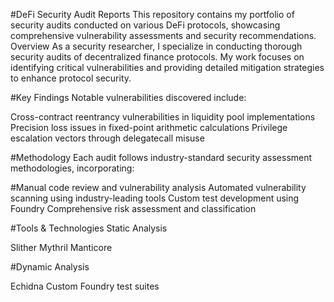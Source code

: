 #DeFi Security Audit Reports
This repository contains my portfolio of security audits conducted on various DeFi protocols, showcasing comprehensive vulnerability assessments and security recommendations.
Overview
As a security researcher, I specialize in conducting thorough security audits of decentralized finance protocols. My work focuses on identifying critical vulnerabilities and providing detailed mitigation strategies to enhance protocol security.

#Key Findings
Notable vulnerabilities discovered include:

Cross-contract reentrancy vulnerabilities in liquidity pool implementations
Precision loss issues in fixed-point arithmetic calculations
Privilege escalation vectors through delegatecall misuse

#Methodology
Each audit follows industry-standard security assessment methodologies, incorporating:

#Manual code review and vulnerability analysis
Automated vulnerability scanning using industry-leading tools
Custom test development using Foundry
Comprehensive risk assessment and classification

#Tools & Technologies
Static Analysis

Slither
Mythril
Manticore

#Dynamic Analysis

Echidna
Custom Foundry test suites
